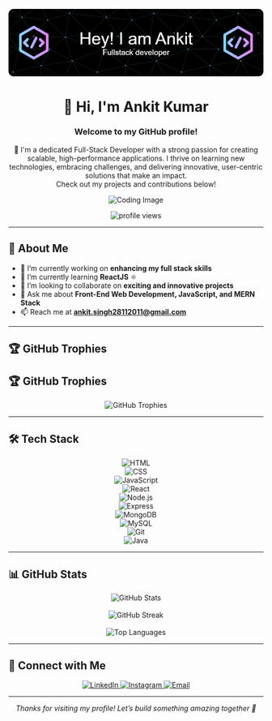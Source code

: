 ![Header](./github-header-image.png)

<h1 align="center">👋 Hi, I'm Ankit Kumar</h1> 

<h3 align="center"><b>Welcome to my GitHub profile!</b></h3>

<p align="center">
🚀 I'm a dedicated Full-Stack Developer with a strong passion for creating scalable, high-performance applications. I thrive on learning new technologies, embracing challenges, and delivering innovative, user-centric solutions that make an impact.<br>
Check out my projects and contributions below!
</p>

<p align="center">
  <img src="https://i.pinimg.com/1200x/14/92/4b/14924ba76d67385b80f156a676476dd6.jpg" alt="Coding Image" width="400">
</p>


<p align="center">
  <img src="https://komarev.com/ghpvc/?username=alphaankit079&label=Profile%20views&color=0e75b6&style=flat" alt="profile views" />
</p>

---

## 🚀 About Me

- 🔭 I’m currently working on **enhancing my full stack skills**  
- 🌱 I’m currently learning **ReactJS** ⚛️  
- 🤝 I’m looking to collaborate on **exciting and innovative projects**  
- 💬 Ask me about **Front-End Web Development, JavaScript, and MERN Stack**  
- 📫 Reach me at **ankit.singh28112011@gmail.com**  

---

## 🏆 GitHub Trophies

## 🏆 GitHub Trophies

<p align="center">
  <img src="https://github-profile-trophy.vercel.app/?username=alphaankit079" alt="GitHub Trophies" />
</p>


---

## 🛠 Tech Stack

<p align="center">
<img src="https://img.shields.io/badge/HTML5-E34F26?style=for-the-badge&logo=html5&logoColor=white" alt="HTML"><br>
<img src="https://img.shields.io/badge/CSS3-1572B6?style=for-the-badge&logo=css3&logoColor=white" alt="CSS"><br>
<img src="https://img.shields.io/badge/JavaScript-F7DF1E?style=for-the-badge&logo=javascript&logoColor=black" alt="JavaScript"><br>
<img src="https://img.shields.io/badge/React-20232A?style=for-the-badge&logo=react&logoColor=61DAFB" alt="React"><br>
<img src="https://img.shields.io/badge/Node.js-339933?style=for-the-badge&logo=node.js&logoColor=white" alt="Node.js"><br>
<img src="https://img.shields.io/badge/Express-000000?style=for-the-badge&logo=express&logoColor=white" alt="Express"><br>
<img src="https://img.shields.io/badge/MongoDB-4EA94B?style=for-the-badge&logo=mongodb&logoColor=white" alt="MongoDB"><br>
<img src="https://img.shields.io/badge/MySQL-00758F?style=for-the-badge&logo=mysql&logoColor=white" alt="MySQL"><br>
<img src="https://img.shields.io/badge/Git-F05032?style=for-the-badge&logo=git&logoColor=white" alt="Git"><br>
<img src="https://img.shields.io/badge/Java-ED8B00?style=for-the-badge&logo=java&logoColor=white" alt="Java">
</p>

---

## 📊 GitHub Stats

<p align="center">
  <img src="https://github-readme-stats.vercel.app/api?username=alphaankit079&show_icons=true&theme=radical" alt="GitHub Stats"><br><br>
  <img src="https://streak-stats.demolab.com?user=alphaankit079&theme=radical" alt="GitHub Streak"><br><br>
  <img src="https://github-readme-stats.vercel.app/api/top-langs/?username=alphaankit079&layout=compact&theme=radical" alt="Top Languages">
</p>

---

## 🤝 Connect with Me

<p align="center">
  <a href="https://linkedin.com/in/ankit-kumar-3b75aa203" target="_blank">
    <img src="https://img.shields.io/badge/LinkedIn-0A66C2?style=for-the-badge&logo=linkedin&logoColor=white" alt="LinkedIn">
  </a>
  <a href="https://instagram.com/_alphaankit" target="_blank">
    <img src="https://img.shields.io/badge/Instagram-E4405F?style=for-the-badge&logo=instagram&logoColor=white" alt="Instagram">
  </a>
  <a href="mailto:ankit.singh28112011@gmail.com">
    <img src="https://img.shields.io/badge/Gmail-D14836?style=for-the-badge&logo=gmail&logoColor=white" alt="Email">
  </a>
</p>

---

<p align="center">
  <i>Thanks for visiting my profile! Let’s build something amazing together 🚀</i>
</p>

